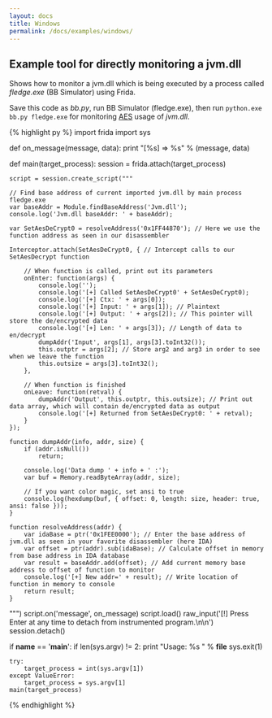 ```yaml
---
layout: docs
title: Windows
permalink: /docs/examples/windows/
---
```


## Example tool for directly monitoring a jvm.dll

Shows how to monitor a jvm.dll which is being executed by a process called
*fledge.exe* (BB Simulator) using Frida.

Save this code as *bb.py*, run BB Simulator (fledge.exe), then run
`python.exe bb.py fledge.exe` for monitoring
[AES](https://en.wikipedia.org/wiki/Advanced_Encryption_Standard) usage of
*jvm.dll*.

{% highlight py %}
import frida
import sys

def on_message(message, data):
    print "[%s] => %s" % (message, data)

def main(target_process):
    session = frida.attach(target_process)

    script = session.create_script("""

    // Find base address of current imported jvm.dll by main process fledge.exe
    var baseAddr = Module.findBaseAddress('Jvm.dll');
    console.log('Jvm.dll baseAddr: ' + baseAddr);

    var SetAesDeCrypt0 = resolveAddress('0x1FF44870'); // Here we use the function address as seen in our disassembler

    Interceptor.attach(SetAesDeCrypt0, { // Intercept calls to our SetAesDecrypt function

        // When function is called, print out its parameters
        onEnter: function(args) {
            console.log('');
            console.log('[+] Called SetAesDeCrypt0' + SetAesDeCrypt0);
            console.log('[+] Ctx: ' + args[0]);
            console.log('[+] Input: ' + args[1]); // Plaintext
            console.log('[+] Output: ' + args[2]); // This pointer will store the de/encrypted data
            console.log('[+] Len: ' + args[3]); // Length of data to en/decrypt
            dumpAddr('Input', args[1], args[3].toInt32());
            this.outptr = args[2]; // Store arg2 and arg3 in order to see when we leave the function
            this.outsize = args[3].toInt32();
        },

        // When function is finished
        onLeave: function(retval) {
            dumpAddr('Output', this.outptr, this.outsize); // Print out data array, which will contain de/encrypted data as output
            console.log('[+] Returned from SetAesDeCrypt0: ' + retval);
        }
    });

    function dumpAddr(info, addr, size) {
        if (addr.isNull())
            return;

        console.log('Data dump ' + info + ' :');
        var buf = Memory.readByteArray(addr, size);

        // If you want color magic, set ansi to true
        console.log(hexdump(buf, { offset: 0, length: size, header: true, ansi: false }));
    }

    function resolveAddress(addr) {
        var idaBase = ptr('0x1FEE0000'); // Enter the base address of jvm.dll as seen in your favorite disassembler (here IDA)
        var offset = ptr(addr).sub(idaBase); // Calculate offset in memory from base address in IDA database
        var result = baseAddr.add(offset); // Add current memory base address to offset of function to monitor
        console.log('[+] New addr=' + result); // Write location of function in memory to console
        return result;
    }
""")
    script.on('message', on_message)
    script.load()
    raw_input('[!] Press Enter at any time to detach from instrumented program.\n\n')
    session.detach()

if __name__ == '__main__':
    if len(sys.argv) != 2:
        print "Usage: %s <process name or PID>" % __file__
        sys.exit(1)

    try:
        target_process = int(sys.argv[1])
    except ValueError:
        target_process = sys.argv[1]
    main(target_process)
{% endhighlight %}
